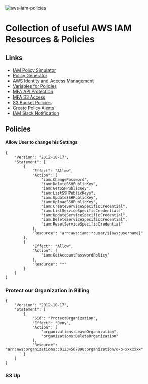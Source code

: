 ![aws-iam-policies](https://cdn.worldvectorlogo.com/logos/aws-iam.svg)

# Collection of useful AWS IAM Resources & Policies

## Links

- [IAM Policy Simulator](https://policysim.aws.amazon.com/home/index.jsp)
- [Policy Generator](https://awspolicygen.s3.amazonaws.com/policygen.html)
- [AWS Identity and Access Management](https://docs.aws.amazon.com/IAM/latest/UserGuide/introduction.html)
- [Variables for Policies](https://docs.aws.amazon.com/de_de/IAM/latest/UserGuide/reference_policies_variables.html)
- [MFA API Protection](https://docs.aws.amazon.com/IAM/latest/UserGuide/id_credentials_mfa_configure-api-require.html)
- [MFA S3 Access](https://aws.amazon.com/de/preumiumsupport/knowledge-center/enforce-mfa-other-account-access-bucket/)
- [S3 Bucket Policies](https://docs.aws.amazon.com/AmazonS3/latest/dev/example-bucket-policies.html)
- [Create Policy Alerts](https://docs.oracle.com/en/cloud/paas/casb-cloud/palug/creating-policy-alerts-aws.html#GUID-00652FEE-A065-4D7B-94A9-9FDAC0E90C1E)
- [IAM Slack Notification](https://github.com/Signiant/aws-iam-slack-notifer)

## Policies

#### Allow User to change his Settings

```
{
    "Version": "2012-10-17",
    "Statement": [
        {
            "Effect": "Allow",
            "Action": [
                "iam:ChangePassword",
                "iam:DeleteSSHPublicKey",
                "iam:GetSSHPublicKey",
                "iam:ListSSHPublicKeys",
                "iam:UpdateSSHPublicKey",
                "iam:UploadSSHPublicKey",
                "iam:CreateServiceSpecificCredential",
                "iam:ListServiceSpecificCredentials",
                "iam:UpdateServiceSpecificCredential",
                "iam:DeleteServiceSpecificCredential",
                "iam:ResetServiceSpecificCredential"
            ],
            "Resource": "arn:aws:iam::*:user/${aws:username}"
        },
        {
            "Effect": "Allow",
            "Action": [
                "iam:GetAccountPasswordPolicy"
            ],
            "Resource": "*"
        }
    ]
}
```


### Protect our Organization in Billing

```
{
    "Version": "2012-10-17",
    "Statement": [
        {
            "Sid": "ProtectOrganization",
            "Effect": "Deny",
            "Action": [
                "organizations:LeaveOrganization",
                "organizations:DeleteOrganization"
            ],
            "Resource": "arn:aws:organizations::01234567890:organization/o-o-xxxxxxx"
        }
    ]
}
```

### S3 Up

```
```

### 

```
```
